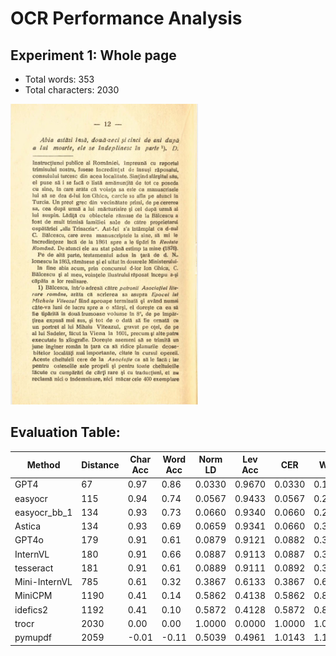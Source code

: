 # OCR Performance Analysis

## Experiment 1: Whole page
- Total words: 353
- Total characters: 2030

<!--![Balcescu](Balcescu.jpg)-->
<img src="benchmarks/balcesu_benchmark/Balcescu.jpg" alt="Balcescu" width="300"/>

## Evaluation Table:
| Method         | Distance | Char Acc | Word Acc | Norm LD  | Lev Acc  | CER    | WER   |
|----------------|----------|----------|----------|----------|----------|--------|-------|
| GPT4           | 67       | 0.97     | 0.86     | 0.0330   | 0.9670   | 0.0330 | 0.1360 |
| easyocr        | 115      | 0.94     | 0.74     | 0.0567   | 0.9433   | 0.0567 | 0.2578 |
| easyocr_bb_1   | 134      | 0.93     | 0.73     | 0.0660   | 0.9340   | 0.0660 | 0.2691 |
| Astica         | 134      | 0.93     | 0.69     | 0.0659   | 0.9341   | 0.0660 | 0.3116 |
| GPT4o          | 179      | 0.91     | 0.61     | 0.0879   | 0.9121   | 0.0882 | 0.3881 |
| InternVL       | 180      | 0.91     | 0.66     | 0.0887   | 0.9113   | 0.0887 | 0.3399 |
| tesseract      | 181      | 0.91     | 0.61     | 0.0889   | 0.9111   | 0.0892 | 0.3938 |
| Mini-InternVL  | 785      | 0.61     | 0.32     | 0.3867   | 0.6133   | 0.3867 | 0.6827 |
| MiniCPM        | 1190     | 0.41     | 0.14     | 0.5862   | 0.4138   | 0.5862 | 0.8584 |
| idefics2       | 1192     | 0.41     | 0.10     | 0.5872   | 0.4128   | 0.5872 | 0.8952 |
| trocr          | 2030     | 0.00     | 0.00     | 1.0000   | 0.0000   | 1.0000 | 1.0000 |
| pymupdf        | 2059     | -0.01    | -0.11    | 0.5039   | 0.4961   | 1.0143 | 1.1076 |


